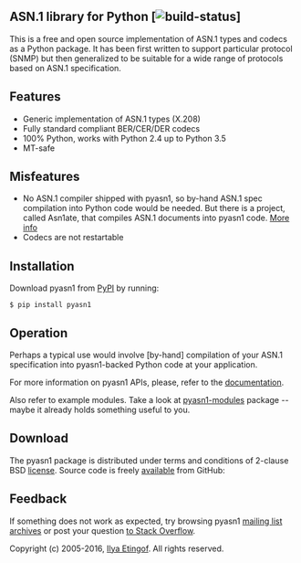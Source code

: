 

ASN.1 library for Python [![build-status](https://travis-ci.org/etingof/pyasn1.svg?branch=master)]
------------------------

This is a free and open source implementation of ASN.1 types and codecs as a Python
package. It has been first written to support particular protocol (SNMP)
but then generalized to be suitable for a wide range of protocols
based on ASN.1 specification.

Features
--------

* Generic implementation of ASN.1 types (X.208)
* Fully standard compliant BER/CER/DER codecs
* 100% Python, works with Python 2.4 up to Python 3.5
* MT-safe

Misfeatures
-----------

* No ASN.1 compiler shipped with pyasn1, so by-hand ASN.1 spec compilation 
  into Python code would be needed. But there is a project, called Asn1ate,
  that compiles ASN.1 documents into pyasn1 code. 
  [More info](https://github.com/kimgr/asn1ate)
* Codecs are not restartable

Installation
------------

Download pyasn1 from [PyPI](https://pypi.python.org/pypi/pyasn1) by running:

    $ pip install pyasn1

Operation
---------

Perhaps a typical use would involve [by-hand] compilation of your ASN.1
specification into pyasn1-backed Python code at your application.

For more information on pyasn1 APIs, please, refer to the [documentation](http://pyasn1.sourceforge.net).

Also refer to example modules. Take a look at [pyasn1-modules](https://pypi.python.org/pypi/pyasn1)
package -- maybe it already holds something useful to you.

Download
--------

The pyasn1 package is distributed under terms and conditions of 2-clause
BSD [license](http://pyasn1.sourceforge.net/license.html). Source code is freely
[available](https://github.com/etingof/pyasn1) from GitHub:

Feedback
--------

If something does not work as expected, try browsing pyasn1
[mailing list archives](https://sourceforge.net/p/pyasn1/mailman/pyasn1-users/) or post
your question [to Stack Overflow](http://stackoverflow.com/questions/ask).

Copyright (c) 2005-2016, [Ilya Etingof](http://ilya@glas.net). All rights reserved.
